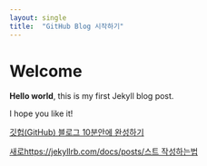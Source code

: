 ```yaml
---
layout: single
title:  "GitHub Blog 시작하기"
---
```


# Welcome

**Hello world**, this is my first Jekyll blog post.

I hope you like it!


[깃헙(GitHub) 블로그 10분안에 완성하기](https://www.youtube.com/watch?v=ACzFIAOsfpM)

[새로https://jekyllrb.com/docs/posts/스트 작성하는법](url)
